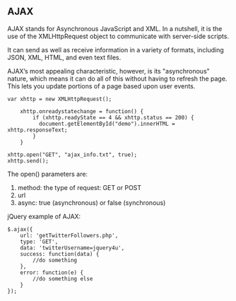 ## AJAX ##

AJAX stands for Asynchronous JavaScript and XML. In a nutshell, it is the use of the XMLHttpRequest object to communicate with server-side scripts. 

It can send as well as receive information in a variety of formats, including JSON, XML, HTML, and even text files. 

AJAX’s most appealing characteristic, however, is its "asynchronous" nature, which means it can do all of this without having to refresh the page. This lets you update portions of a page based upon user events.

    var xhttp = new XMLHttpRequest();

	    xhttp.onreadystatechange = function() {
		    if (xhttp.readyState == 4 && xhttp.status == 200) {
		      document.getElementById("demo").innerHTML = xhttp.responseText;
		    }
	    }

    xhttp.open("GET", "ajax_info.txt", true);
    xhttp.send();

The open() parameters are:

1. method: the type of request: GET or POST
2. url
3. async: true (asynchronous) or false (synchronous)

jQuery example of AJAX:

    $.ajax({
	    url: 'getTwitterFollowers.php',
	    type: 'GET',
	    data: 'twitterUsername=jquery4u',
	    success: function(data) {
	    	//do something
	    },
	    error: function(e) {
	    	//do something else
	    }
    });
